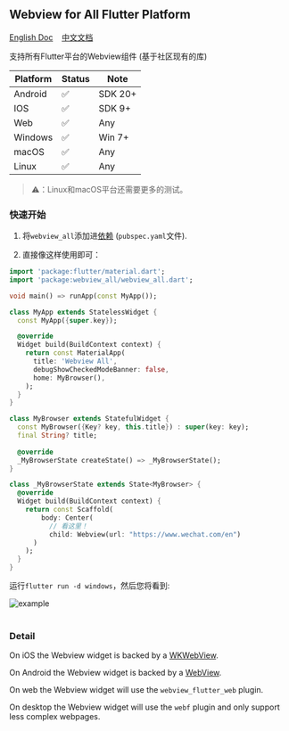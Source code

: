## Webview for All Flutter Platform  

[English Doc](https://github.com/moluopro/webview_all/blob/main/README.md) &nbsp;&nbsp;&nbsp;[中文文档](https://github.com/moluopro/webview_all/blob/main/README.ZH.md)  

支持所有Flutter平台的Webview组件 (基于社区现有的库)  

| Platform | Status   | Note     |  
| -------- | -------- | -------- |  
| Android  | ✅      | SDK 20+  |  
| IOS      | ✅      | SDK 9+   |  
| Web      | ✅      | Any      |  
| Windows  | ✅      | Win 7+   |  
| macOS    | ✅      | Any      |  
| Linux    | ✅      | Any      |  

> ⚠：Linux和macOS平台还需要更多的测试。  

### 快速开始  

1. 将`webview_all`添加进[依赖](https://pub.dev/packages/webview_all/install) (`pubspec.yaml`文件).  

2. 直接像这样使用即可：   

```dart
import 'package:flutter/material.dart';
import 'package:webview_all/webview_all.dart';

void main() => runApp(const MyApp());

class MyApp extends StatelessWidget {
  const MyApp({super.key});

  @override
  Widget build(BuildContext context) {
    return const MaterialApp(
      title: 'Webview All',
      debugShowCheckedModeBanner: false,
      home: MyBrowser(),
    );
  }
}

class MyBrowser extends StatefulWidget {
  const MyBrowser({Key? key, this.title}) : super(key: key);
  final String? title;
  
  @override
  _MyBrowserState createState() => _MyBrowserState();
}

class _MyBrowserState extends State<MyBrowser> {
  @override
  Widget build(BuildContext context) {
    return const Scaffold(
        body: Center(
          // 看这里！  
          child: Webview(url: "https://www.wechat.com/en")
      )
    );
  }
}
```   

运行`flutter run -d windows`，然后您将看到:  

![example](https://s1.ax1x.com/2023/07/24/pCOJIN4.png)  
<br>

### Detail  

On iOS the Webview widget is backed by a [WKWebView](https://developer.apple.com/documentation/webkit/wkwebview).  

On Android the Webview widget is backed by a [WebView](https://developer.android.com/reference/android/webkit/WebView).  

On web the Webview widget will use the `webview_flutter_web` plugin.   

On desktop the Webview widget will use the `webf` plugin and only support less complex webpages.  